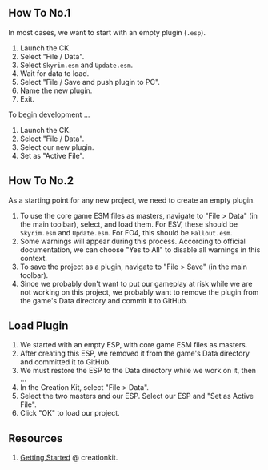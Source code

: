 ## How To No.1

In most cases, we want to start with an empty plugin (`.esp`).

1. Launch the CK.
2. Select "File / Data".
3. Select `Skyrim.esm` and `Update.esm`.
4. Wait for data to load.
5. Select "File / Save and push plugin to PC".
6. Name the new plugin.
7. Exit.

To begin development ...

1. Launch the CK.
2. Select "File / Data".
3. Select our new plugin.
4. Set as "Active File".

## How To No.2

As a starting point for any new project, we need to create an empty plugin.

1. To use the core game ESM files as masters, navigate to "File > Data" (in the main toolbar), select, and load them. For ESV, these should be `Skyrim.esm` and `Update.esm`. For FO4, this should be `Fallout.esm`.
2. Some warnings will appear during this process. According to official documentation, we can choose "Yes to All" to disable all warnings in this context.
3. To save the project as a plugin, navigate to "File > Save" (in the main toolbar).
4. Since we probably don't want to put our gameplay at risk while we are not working on this project, we probably want to remove the plugin from the game's Data directory and commit it to GitHub.

## Load Plugin

1. We started with an empty ESP, with core game ESM files as masters.
2. After creating this ESP, we removed it from the game's Data directory and committed it to GitHub.
3. We must restore the ESP to the Data directory while we work on it, then ...
4. In the Creation Kit, select "File > Data".
5. Select the two masters and our ESP. Select our ESP and "Set as Active File".
6. Click "OK" to load our project.

## Resources

1. [Getting Started](https://www.creationkit.com/index.php?title=Category:Getting_Started) @ creationkit.
